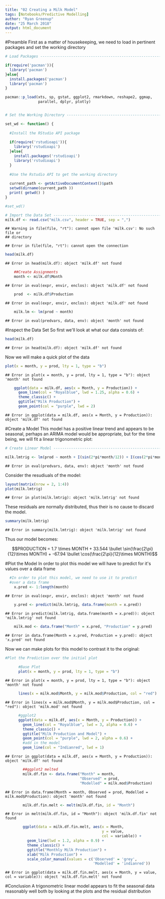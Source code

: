 ```yaml
---
title: "02 Creating a Milk Model"
tags: [Notebooks/Predictive Modelling]
author: "Ryan Greenup"
date: "25 March 2018"
output: html_document
---
```




#Preamble
First as a matter of housekeeping, we need to load in pertinent packages and 
set the working directory


```r
# Load Packages -----------------------------------------------------------

if(require('pacman')){
  library('pacman')
}else{
  install.packages('pacman')
  library('pacman')
}

pacman::p_load(xts, sp, gstat, ggplot2, rmarkdown, reshape2, ggmap,
               parallel, dplyr, plotly)


# Set the Working Directory -----------------------------------------------

set_wd <- function() {
  
  #Install the RStudio API package
  
  if(require('rstudioapi')){
    library('rstudioapi')
  }else{
    install.packages('rstudioapi')
    library('rstudioapi')
  }
  
  #Use the Rstudio API to get the working directory
  
  current_path <- getActiveDocumentContext()$path 
  setwd(dirname(current_path ))
  print( getwd() )
}

#set_wd()

# Import the Data Set -----------------------------------------------------
milk.df <- read.csv("milk.csv", header = TRUE, sep = ",")
```

```
## Warning in file(file, "rt"): cannot open file 'milk.csv': No such file or
## directory
```

```
## Error in file(file, "rt"): cannot open the connection
```

```r
head(milk.df)
```

```
## Error in head(milk.df): object 'milk.df' not found
```

```r
    ##Create Assignments
    month <- milk.df$Month
```

```
## Error in eval(expr, envir, enclos): object 'milk.df' not found
```

```r
    prod  <- milk.df$Production
```

```
## Error in eval(expr, envir, enclos): object 'milk.df' not found
```

```r
    milk.lm <- lm(prod ~ month)
```

```
## Error in eval(predvars, data, env): object 'month' not found
```

#Inspect the Data Set
So first we'll look at what our data consists of:


```r
head(milk.df)
```

```
## Error in head(milk.df): object 'milk.df' not found
```

Now we will make a quick plot of the data


```r
plot(x = month, y = prod, lty = 1, type = "b")
```

```
## Error in plot(x = month, y = prod, lty = 1, type = "b"): object 'month' not found
```

```r
    ggplot(data = milk.df, aes(x = Month, y = Production)) +
      geom_line(col = "Royalblue", lwd = 1.25, alpha = 0.6) +
      theme_classic() +
      ggtitle("Milk Production") +
      geom_point(col = "purple", lwd = 2)
```

```
## Error in ggplot(data = milk.df, aes(x = Month, y = Production)): object 'milk.df' not found
```

#Create a Model
This model has a positive linear trend and appears to be seasonal,
perhaps an ARIMA model would be appropriate, but for the time being,
we will fit a linear trigonometric plot:


```r
# Create Linear Model -----------------------------------------------------

milk.lmtrig <- lm(prod ~ month + I(sin(2*pi*month/12)) + I(cos(2*pi*month/12)))
```

```
## Error in eval(predvars, data, env): object 'month' not found
```
Consider the resudiuals of the model:


```r
layout(matrix(nrow = 2, 1:4))
plot(milk.lmtrig)
```

```
## Error in plot(milk.lmtrig): object 'milk.lmtrig' not found
```

These residuals are normally distributed, thus their is no cause to 
discard the model.


```r
summary(milk.lmtrig)
```

```
## Error in summary(milk.lmtrig): object 'milk.lmtrig' not found
```


Thus our model becomes: 


$$PRODUCTION = 1.7 \times MONTH + 33.544 \bullet  
\sin(\frac{2\pi}{12}\times MONTH) + -67.94 \bullet  
\cos(\frac{2\pi}{12}\times MONTH)$$

#Plot the Model
In order to plot this model we will have to predict for it's values 
over a data frame


```r
  #In order to plot this model, we need to use it to predict
  #over a data frame
    x.pred <- 1:length(month)      
```

```
## Error in eval(expr, envir, enclos): object 'month' not found
```

```r
    y.pred <- predict(milk.lmtrig, data.frame(month = x.pred))
```

```
## Error in predict(milk.lmtrig, data.frame(month = x.pred)): object 'milk.lmtrig' not found
```

```r
    milk.mod <- data.frame("Month" = x.pred, "Production" = y.pred)    
```

```
## Error in data.frame(Month = x.pred, Production = y.pred): object 'x.pred' not found
```

Now we can make plots for this model to contrast it to the original:


```r
#Plot the Prediction over the initial plot
    
      #Base Plot
      plot(x = month, y = prod, lty = 1, type = "b")
```

```
## Error in plot(x = month, y = prod, lty = 1, type = "b"): object 'month' not found
```

```r
      lines(x = milk.mod$Month, y = milk.mod$Production, col = "red")
```

```
## Error in lines(x = milk.mod$Month, y = milk.mod$Production, col = "red"): object 'milk.mod' not found
```

```r
      #ggplot2
      ggplot(data = milk.df, aes(x = Month, y = Production)) +
        geom_line(col = "Royalblue", lwd = 3, alpha = 0.6) +
        theme_classic() +
        ggtitle("Milk Production and Model") +
        geom_point(col = "purple", lwd = 2, alpha = 0.6) +
        #add in the model
        geom_line(col = "Indianred", lwd = 1) 
```

```
## Error in ggplot(data = milk.df, aes(x = Month, y = Production)): object 'milk.df' not found
```

```r
        ##ggplot2 melted
        milk.df.fin <- data.frame("Month" = month,
                                  "Observed" = prod,
                                  "Modelled" = milk.mod$Production)  
```

```
## Error in data.frame(Month = month, Observed = prod, Modelled = milk.mod$Production): object 'month' not found
```

```r
        milk.df.fin.melt <- melt(milk.df.fin, id = "Month") 
```

```
## Error in melt(milk.df.fin, id = "Month"): object 'milk.df.fin' not found
```

```r
        ggplot(data = milk.df.fin.melt, aes(x = Month,
                                            y = value,
                                            col = variable)) +
          geom_line(lwd = 1.2, alpha = 0.9) +
          theme_classic() +
          ggtitle("Monthly Milk Production") +
          xlab("Milk Production") +
          scale_color_manual(values = c('Observed' = 'grey',
                                        'Modelled' = 'indianred'))
```

```
## Error in ggplot(data = milk.df.fin.melt, aes(x = Month, y = value, col = variable)): object 'milk.df.fin.melt' not found
```


#Conclusion
A trigonometric linear model appears to fit the seasonal data reasonably well 
both by looking at the plots and the residual distribution
